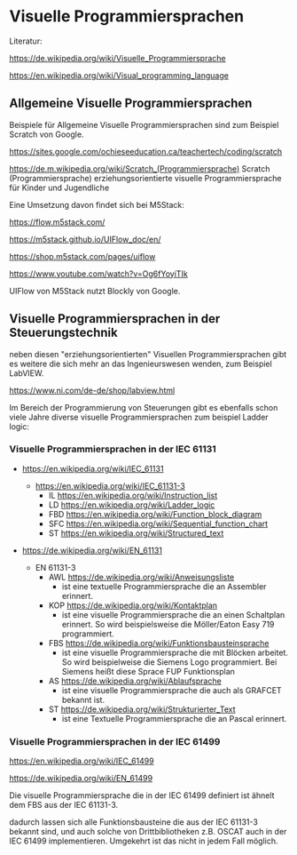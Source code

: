 # Visuelle Programmiersprachen

Literatur:

https://de.wikipedia.org/wiki/Visuelle_Programmiersprache

https://en.wikipedia.org/wiki/Visual_programming_language

## Allgemeine Visuelle Programmiersprachen 

Beispiele für Allgemeine Visuelle Programmiersprachen sind zum Beispiel Scratch von Google. 

https://sites.google.com/ochieseeducation.ca/teachertech/coding/scratch

https://de.m.wikipedia.org/wiki/Scratch_(Programmiersprache) Scratch (Programmiersprache)
erziehungsorientierte visuelle Programmiersprache für Kinder und Jugendliche


Eine Umsetzung davon findet sich bei M5Stack: 

https://flow.m5stack.com/

https://m5stack.github.io/UIFlow_doc/en/

https://shop.m5stack.com/pages/uiflow

https://www.youtube.com/watch?v=Og6fYoyiTIk

UIFlow von M5Stack nutzt Blockly von Google. 



## Visuelle Programmiersprachen in der Steuerungstechnik

neben diesen "erziehungsorientierten" Visuellen Programmiersprachen gibt es weitere die sich mehr an das Ingenieurswesen wenden, zum Beispiel LabVIEW.

https://www.ni.com/de-de/shop/labview.html

Im Bereich der Programmierung von Steuerungen gibt es ebenfalls schon viele Jahre diverse visuelle Programmiersprachen zum beispiel Ladder logic: 



###  Visuelle Programmiersprachen in der IEC 61131

* https://en.wikipedia.org/wiki/IEC_61131
  * https://en.wikipedia.org/wiki/IEC_61131-3
    * IL https://en.wikipedia.org/wiki/Instruction_list
    * LD https://en.wikipedia.org/wiki/Ladder_logic
    * FBD https://en.wikipedia.org/wiki/Function_block_diagram
    * SFC https://en.wikipedia.org/wiki/Sequential_function_chart
    * ST https://en.wikipedia.org/wiki/Structured_text

* https://de.wikipedia.org/wiki/EN_61131
  * EN 61131-3
    * AWL https://de.wikipedia.org/wiki/Anweisungsliste
      * ist eine textuelle Programmiersprache die an Assembler erinnert. 
    * KOP https://de.wikipedia.org/wiki/Kontaktplan
      * ist eine visuelle Programmiersprache die an einen Schaltplan erinnert. So wird beispielsweise die Möller/Eaton Easy 719 programmiert. 
    * FBS https://de.wikipedia.org/wiki/Funktionsbausteinsprache
      * ist eine visuelle Programmiersprache die mit Blöcken arbeitet. So wird beispielweise die Siemens Logo programmiert. Bei Siemens heißt diese Sprace FUP Funktionsplan
    * AS https://de.wikipedia.org/wiki/Ablaufsprache
      * ist eine visuelle Programmiersprache die auch als GRAFCET bekannt ist. 
    * ST https://de.wikipedia.org/wiki/Strukturierter_Text
      * ist eine Textuelle Programmiersprache die an Pascal erinnert. 

###  Visuelle Programmiersprachen in der IEC 61499

https://en.wikipedia.org/wiki/IEC_61499

https://de.wikipedia.org/wiki/EN_61499


Die visuelle Programmiersprache die in der IEC 61499 definiert ist ähnelt dem FBS aus der IEC 61131-3. 

dadurch lassen sich alle Funktionsbausteine die aus der IEC 61131-3 bekannt sind, und auch solche von Drittbibliotheken z.B. OSCAT auch in der IEC 61499 implementieren. 
Umgekehrt ist das nicht in jedem Fall möglich. 


